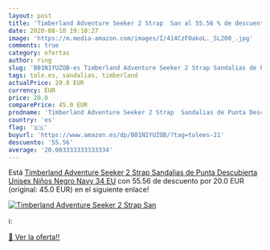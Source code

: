 ```yaml
---
layout: post
title: 'Timberland Adventure Seeker 2 Strap  San al 55.56 % de descuento'
date: 2020-08-10 19:10:27
image: 'https://m.media-amazon.com/images/I/414CzFOakoL._SL200_.jpg'
comments: true
category: ofertas
author: ring
slug: 'B01N1YUZOB-es Timberland Adventure Seeker 2 Strap Sandalias de Punta...'
tags: tole.es, sandalias, timberland
actualPrice: 20.0 EUR
currency: EUR
price: 20.0
comparePrice: 45.0 EUR
prodname: 'Timberland Adventure Seeker 2 Strap  Sandalias de Punta Descubierta Unisex Niños  Negro Navy  34 EU'
country: 'es'
flag: '🇪🇸'
buyurl: 'https://www.amazon.es/dp/B01N1YUZOB/?tag=tolees-21'
descuento: '55.56'
average: '20.003333333333334'
---
```


Está [Timberland Adventure Seeker 2 Strap  Sandalias de Punta Descubierta Unisex Niños  Negro Navy  34 EU](https://www.amazon.es/dp/B01N1YUZOB/?tag=tolees-21) con 55.56 de descuento por 20.0 EUR (original: 45.0 EUR) en el siguiente enlace!

[![Timberland Adventure Seeker 2 Strap  San](https://m.media-amazon.com/images/I/414CzFOakoL._SL200_.jpg)](https://www.amazon.es/dp/B01N1YUZOB/?tag=tolees-21)

ℹ️:


[🛒 Ver la oferta!!](https://www.amazon.es/dp/B01N1YUZOB/?tag=tolees-21)

